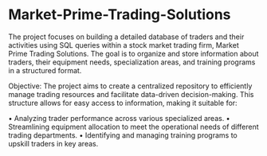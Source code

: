 # Market-Prime-Trading-Solutions
The project focuses on building a detailed database of traders and their activities using SQL queries within a stock market trading firm, Market Prime Trading Solutions. 
The goal is to organize and store  information about traders, their equipment needs, specialization areas, and training programs in a structured format. 

Objective: 
The project aims to create a centralized repository to efficiently manage trading resources and facilitate data-driven decision-making. 
This structure allows for easy access to information, making it suitable for: 

• Analyzing trader performance across various specialized areas. 
• Streamlining equipment allocation to meet the operational needs of different trading departments. 
• Identifying and managing training programs to upskill traders in key areas.
